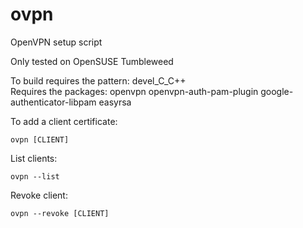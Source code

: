 # ovpn
OpenVPN setup script

Only tested on OpenSUSE Tumbleweed

To build requires the pattern: devel_C_C++<br/>
Requires the packages: openvpn openvpn-auth-pam-plugin google-authenticator-libpam easyrsa


To add a client certificate:

    ovpn [CLIENT]

List clients:

    ovpn --list

Revoke client:

    ovpn --revoke [CLIENT]


